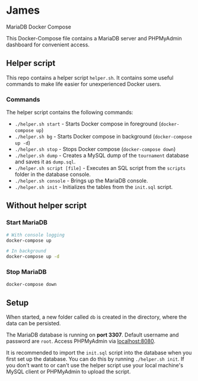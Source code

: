 # James
MariaDB Docker Compose

This Docker-Compose file contains a MariaDB server and PHPMyAdmin dashboard for convenient access.

## Helper script
This repo contains a helper script `helper.sh`. It contains some useful commands to make life easier for
unexperienced Docker users.

### Commands
The helper script contains the following commands:

- `./helper.sh start` - Starts Docker compose in foreground (`docker-compose up`)
- `./helper.sh bg` - Starts Docker compose in background (`docker-compose up -d`)
- `./helper.sh stop` - Stops Docker compose (`docker-compose down`)
- `./helper.sh dump` - Creates a MySQL dump of the `tournament` database and saves it as `dump.sql`.
- `./helper.sh script [file]` - Executes an SQL script from the `scripts` folder in the database console.
- `./helper.sh console` - Brings up the MariaDB console.
- `./helper.sh init` - Initializes the tables from the `init.sql` script.

## Without helper script
### Start MariaDB
```bash
# With console logging
docker-compose up

# In background
docker-compose up -d
```

### Stop MariaDB
```bash
docker-compose down
```

## Setup
When started, a new folder called `db` is created in the directory, where the data can be persisted.

The MariaDB database is running on **port 3307**. Default username and password are `root`. Access PHPMyAdmin via [localhost:8080](http://localhost:8080).

It is recommended to import the `init.sql` script into the database when you first set up the database. You can do
this by running `./helper.sh init`. If you don't want to or can't use the helper script use your local machine's
MySQL client or PHPMyAdmin to upload the script.
